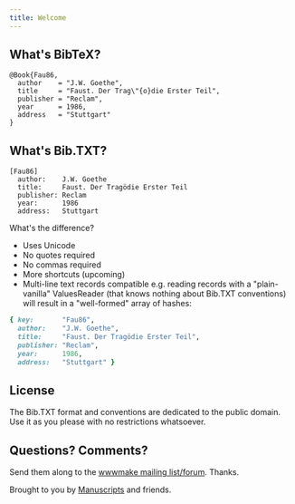 ```yaml
---
title: Welcome
---
```



## What's BibTeX?

```
@Book{Fau86,
  author    = "J.W. Goethe",
  title     = "Faust. Der Trag\"{o}die Erster Teil",
  publisher = "Reclam",
  year      = 1986,
  address   = "Stuttgart"
}
```


## What's Bib.TXT?

```
[Fau86]
  author:    J.W. Goethe
  title:     Faust. Der Tragödie Erster Teil
  publisher: Reclam
  year:      1986
  address:   Stuttgart
```


What's the difference?

- Uses Unicode
- No quotes required
- No commas required
- More shortcuts (upcoming)
- Multi-line text records compatible e.g. reading records with a "plain-vanilla" ValuesReader (that knows nothing about Bib.TXT conventions) will result in a "well-formed" array of hashes: 

```ruby
{ key:       "Fau86",
  author:    "J.W. Goethe",
  title:     "Faust. Der Tragödie Erster Teil",
  publisher: "Reclam",
  year:      1986,
  address:   "Stuttgart" }
```



## License

The Bib.TXT format and conventions are dedicated to the public domain.
Use it as you please with no restrictions whatsoever.

## Questions? Comments?

Send them along to the [wwwmake mailing list/forum](http://groups.google.com/group/wwwmake). Thanks.


<!-- todo: move footer to layouts -->

Brought to you by [Manuscripts](https://github.com/manuscripts) and friends.
